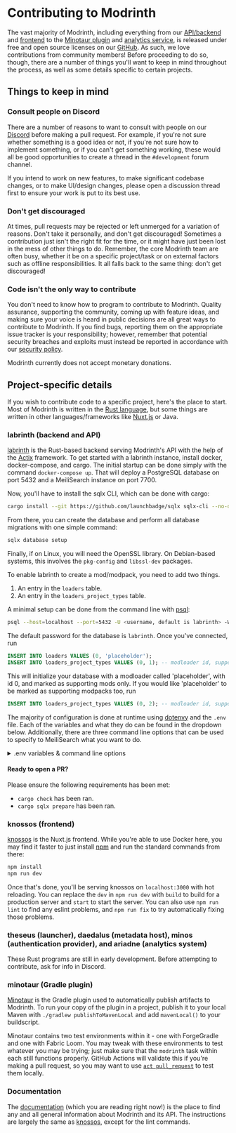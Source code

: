 # Contributing to Modrinth

The vast majority of Modrinth, including everything from our [API/backend](https://github.com/modrinth/labrinth) and [frontend](https://github.com/modrinth/knossos) to the [Minotaur plugin](https://github.com/modrinth/minotaur) and [analytics service](https://github.com/modrinth/ariadne), is released under free and open source licenses on our [GitHub](https://github.com/modrinth). As such, we love contributions from community members! Before proceeding to do so, though, there are a number of things you'll want to keep in mind throughout the process, as well as some details specific to certain projects.

## Things to keep in mind

### Consult people on Discord

There are a number of reasons to want to consult with people on our [Discord](https://discord.gg/EUHuJHt) before making a pull request. For example, if you're not sure whether something is a good idea or not, if you're not sure how to implement something, or if you can't get something working, these would all be good opportunities to create a thread in the `#development` forum channel.

If you intend to work on new features, to make significant codebase changes, or to make UI/design changes, please open a discussion thread first to ensure your work is put to its best use.

### Don't get discouraged

At times, pull requests may be rejected or left unmerged for a variation of reasons. Don't take it personally, and don't get discouraged! Sometimes a contribution just isn't the right fit for the time, or it might have just been lost in the mess of other things to do. Remember, the core Modrinth team are often busy, whether it be on a specific project/task or on external factors such as offline responsibilities. It all falls back to the same thing: don't get discouraged!

### Code isn't the only way to contribute

You don't need to know how to program to contribute to Modrinth. Quality assurance, supporting the community, coming up with feature ideas, and making sure your voice is heard in public decisions are all great ways to contribute to Modrinth. If you find bugs, reporting them on the appropriate issue tracker is your responsibility; however, remember that potential security breaches and exploits must instead be reported in accordance with our [security policy](https://modrinth.com/legal/security).

Modrinth currently does not accept monetary donations.

## Project-specific details

If you wish to contribute code to a specific project, here's the place to start. Most of Modrinth is written in the [Rust language](https://www.rust-lang.org), but some things are written in other languages/frameworks like [Nuxt.js](https://nuxtjs.org) or Java.

### labrinth (backend and API)

[labrinth](https://github.com/modrinth/labrinth) is the Rust-based backend serving Modrinth's API with the help of the [Actix](https://actix.rs) framework. To get started with a labrinth instance, install docker, docker-compose, and cargo. The initial startup can be done simply with the command `docker-compose up`. That will deploy a PostgreSQL database on port 5432 and a MeiliSearch instance on port 7700.

Now, you'll have to install the sqlx CLI, which can be done with cargo:

```bash
cargo install --git https://github.com/launchbadge/sqlx sqlx-cli --no-default-features --features postgres,rustls
```

From there, you can create the database and perform all database migrations with one simple command:

```bash
sqlx database setup
```

Finally, if on Linux, you will need the OpenSSL library. On Debian-based systems, this involves the `pkg-config` and `libssl-dev` packages.

To enable labrinth to create a mod/modpack, you need to add two things.
1. An entry in the `loaders` table.
2. An entry in the `loaders_project_types` table. 

A minimal setup can be done from the command line with [psql](https://www.postgresql.org/docs/current/app-psql.html):
```bash
psql --host=localhost --port=5432 -U <username, default is labrinth> -W
```
The default password for the database is `labrinth`. Once you've connected, run
```sql
INSERT INTO loaders VALUES (0, 'placeholder');
INSERT INTO loaders_project_types VALUES (0, 1); -- modloader id, supported type id
```
This will initialize your database with a modloader called 'placeholder', with id 0, and marked as supporting mods only.
If you would like 'placeholder' to be marked as supporting modpacks too, run
```sql
INSERT INTO loaders_project_types VALUES (0, 2); -- modloader id, supported type id
```

The majority of configuration is done at runtime using [dotenvy](https://crates.io/crates/dotenvy) and the `.env` file. Each of the variables and what they do can be found in the dropdown below. Additionally, there are three command line options that can be used to specify to MeiliSearch what you want to do.

<details><summary>.env variables & command line options</summary>

#### Basic configuration

`DEBUG`: Whether debugging tools should be enabled  
`RUST_LOG`: Specifies what information to log, from rust's [`env-logger`](https://github.com/env-logger-rs/env_logger); a reasonable default is `info,sqlx::query=warn`  
`SITE_URL`: The main URL to be used for CORS  
`CDN_URL`: The publicly accessible base URL for files uploaded to the CDN  
`MODERATION_DISCORD_WEBHOOK`: The URL for a Discord webhook where projects pending approval will be sent  
`CLOUDFLARE_INTEGRATION`: Whether labrinth should integrate with Cloudflare's spam protection  
`DATABASE_URL`: The URL for the PostgreSQL database  
`DATABASE_MIN_CONNECTIONS`: The minimum number of concurrent connections allowed to the database at the same time  
`DATABASE_MAX_CONNECTIONS`: The maximum number of concurrent connections allowed to the database at the same time  
`MEILISEARCH_ADDR`: The URL for the MeiliSearch instance used for search  
`MEILISEARCH_KEY`: The name that MeiliSearch is given  
`BIND_ADDR`: The bind address for the server. Supports both IPv4 and IPv6  
`MOCK_FILE_PATH`: The path used to store uploaded files; this has no default value and will panic if unspecified

#### CDN options

`STORAGE_BACKEND`: Controls what storage backend is used. This can be either `local`, `backblaze`, or `s3`, but defaults to `local`

The Backblaze and S3 configuration options are fairly self-explanatory in name, so here's simply their names:  
`BACKBLAZE_KEY_ID`, `BACKBLAZE_KEY`, `BACKBLAZE_BUCKET_ID`  
`S3_ACCESS_TOKEN`, `S3_SECRET`, `S3_URL`, `S3_REGION`, `S3_BUCKET_NAME`

#### Search, OAuth, and miscellaneous options

`LOCAL_INDEX_INTERVAL`: The interval, in seconds, at which the local database is reindexed for searching. Defaults to `3600` seconds (1 hour).  
`VERSION_INDEX_INTERVAL`: The interval, in seconds, at which versions are reindexed for searching. Defaults to `1800` seconds (30 minutes).

The two GitHub OAuth configuration options are also fairly self-explanatory.  
`GITHUB_CLIENT_ID`, `GITHUB_CLIENT_SECRET`

`RATE_LIMIT_IGNORE_IPS`: An array of IPs that should have a lower rate limit factor. This can be useful for allowing the front-end to have a lower rate limit to prevent accidental timeouts.

#### Command line options

`--skip-first-index`: Skips indexing the local database on startup. This is useful to prevent doing unnecessary work when frequently restarting.  
`--reconfigure-indices`: Resets the MeiliSearch settings for the search indices and exits.  
`--reset-indices`: Resets the MeiliSearch indices and exits; this clears all previously indexed mods.

</details>

#### Ready to open a PR?
Please ensure the following requirements has been met:
- `cargo check` has been ran.
- `cargo sqlx prepare` has been ran.

### knossos (frontend)

[knossos](https://github.com/modrinth/knossos) is the Nuxt.js frontend. While you're able to use Docker here, you may find it faster to just install [npm](https://www.npmjs.com) and run the standard commands from there:

```bash
npm install
npm run dev
```

Once that's done, you'll be serving knossos on `localhost:3000` with hot reloading. You can replace the `dev` in `npm run dev` with `build` to build for a production server and `start` to start the server. You can also use `npm run lint` to find any eslint problems, and `npm run fix` to try automatically fixing those problems.

### theseus (launcher), daedalus (metadata host), minos (authentication provider), and ariadne (analytics system)

These Rust programs are still in early development. Before attempting to contribute, ask for info in Discord.

### minotaur (Gradle plugin)

[Minotaur](https://github.com/modrinth/minotaur) is the Gradle plugin used to automatically publish artifacts to Modrinth. To run your copy of the plugin in a project, publish it to your local Maven with `./gradlew publishToMavenLocal` and add `mavenLocal()` to your buildscript.

Minotaur contains two test environments within it - one with ForgeGradle and one with Fabric Loom. You may tweak with these environments to test whatever you may be trying; just make sure that the `modrinth` task within each still functions properly. GitHub Actions will validate this if you're making a pull request, so you may want to use [`act pull_request`](https://github.com/nektos/act) to test them locally.

### Documentation

The [documentation](https://github.com/modrinth/docs) (which you are reading right now!) is the place to find any and all general information about Modrinth and its API. The instructions are largely the same as [knossos](#knossos-frontend), except for the lint commands.

